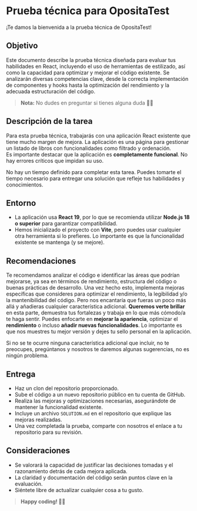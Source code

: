 # Prueba técnica para OpositaTest

¡Te damos la bienvenida a la prueba técnica de OpositaTest!

## Objetivo

Este documento describe la prueba técnica diseñada para evaluar tus habilidades en React, incluyendo el uso de herramientas de estilizado, así como la capacidad para optimizar y mejorar el código existente. Se analizarán diversas competencias clave, desde la correcta implementación de componentes y hooks hasta la optimización del rendimiento y la adecuada estructuración del código.

> **Nota:** No dudes en preguntar si tienes alguna duda ✌🏼

## Descripción de la tarea

Para esta prueba técnica, trabajarás con una aplicación React existente que tiene mucho margen de mejora. La aplicación es una página para gestionar un listado de libros con funcionalidades como filtrado y ordenación.  
Es importante destacar que la aplicación es **completamente funcional**. No hay errores críticos que impidan su uso.

No hay un tiempo definido para completar esta tarea. Puedes tomarte el tiempo necesario para entregar una solución que refleje tus habilidades y conocimientos.

## Entorno

- La aplicación usa **React 19**, por lo que se recomienda utilizar **Node.js 18 o superior** para garantizar compatibilidad.
- Hemos inicializado el proyecto con **Vite**, pero puedes usar cualquier otra herramienta si lo prefieres. Lo importante es que la funcionalidad existente se mantenga (y se mejore).

## Recomendaciones

Te recomendamos analizar el código e identificar las áreas que podrían mejorarse, ya sea en términos de rendimiento, estructura del código o buenas prácticas de desarrollo.
Una vez hecho esto, implementa mejoras específicas que consideres para optimizar el rendimiento, la legibilidad y/o la mantenibilidad del código. Pero nos encantaría que fueras un poco más allá y añadieras cualquier característica adicional. **Queremos verte brillar** en esta parte, demuestra tus fortalezas y trabaja en lo que más cómodo/a te haga sentir.
Puedes enfocarte en **mejorar la apariencia**, optimizar el **rendimiento** o incluso **añadir nuevas funcionalidades**. Lo importante es que nos muestres tu mejor versión y dejes tu sello personal en la aplicación.

Si no se te ocurre ninguna característica adicional que incluir, no te preocupes, pregúntanos y nosotros te daremos algunas sugerencias, no es ningún problema.

## Entrega

- Haz un clon del repositorio proporcionado.
- Sube el código a un nuevo repositorio público en tu cuenta de GitHub.
- Realiza las mejoras y optimizaciones necesarias, asegurándote de mantener la funcionalidad existente.
- Incluye un archivo `SOLUTION.md` en el repositorio que explique las mejoras realizadas.
- Una vez completada la prueba, comparte con nosotros el enlace a tu repositorio para su revisión.

## Consideraciones

- Se valorará la capacidad de justificar las decisiones tomadas y el razonamiento detrás de cada mejora aplicada.
- La claridad y documentación del código serán puntos clave en la evaluación.
- Siéntete libre de actualizar cualquier cosa a tu gusto.

> **Happy coding! 🚀🚀**
